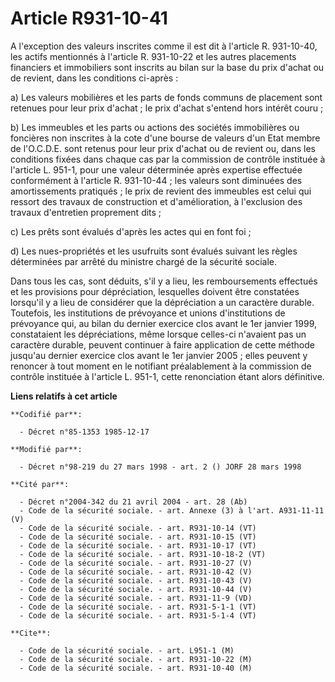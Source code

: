 # Article R931-10-41

A l'exception des valeurs inscrites comme il est dit à l'article R. 931-10-40, les actifs mentionnés à l'article R. 931-10-22
et les autres placements financiers et immobiliers sont inscrits au bilan sur la base du prix d'achat ou de revient, dans les
conditions ci-après :

a) Les valeurs mobilières et les parts de fonds communs de placement sont retenues pour leur prix d'achat ; le prix d'achat
s'entend hors intérêt couru ;

b) Les immeubles et les parts ou actions des sociétés immobilières ou foncières non inscrites à la cote d'une bourse de
valeurs d'un Etat membre de l'O.C.D.E. sont retenus pour leur prix d'achat ou de revient ou, dans les conditions fixées dans
chaque cas par la commission de contrôle instituée à l'article L. 951-1, pour une valeur déterminée après expertise effectuée
conformément à l'article R. 931-10-44 ; les valeurs sont diminuées des amortissements pratiqués ; le prix de revient des
immeubles est celui qui ressort des travaux de construction et d'amélioration, à l'exclusion des travaux d'entretien
proprement dits ;

c) Les prêts sont évalués d'après les actes qui en font foi ;

d) Les nues-propriétés et les usufruits sont évalués suivant les règles déterminées par arrêté du ministre chargé de la
sécurité sociale.

Dans tous les cas, sont déduits, s'il y a lieu, les remboursements effectués et les provisions pour dépréciation, lesquelles
doivent être constatées lorsqu'il y a lieu de considérer que la dépréciation a un caractère durable. Toutefois, les
institutions de prévoyance et unions d'institutions de prévoyance qui, au bilan du dernier exercice clos avant le 1er janvier
1999, constataient les dépréciations, même lorsque celles-ci n'avaient pas un caractère durable, peuvent continuer à faire
application de cette méthode jusqu'au dernier exercice clos avant le 1er janvier 2005 ; elles peuvent y renoncer à tout
moment en le notifiant préalablement à la commission de contrôle instituée à l'article L. 951-1, cette renonciation étant
alors définitive.

**Liens relatifs à cet article**

	**Codifié par**:

	  - Décret n°85-1353 1985-12-17

	**Modifié par**:

	  - Décret n°98-219 du 27 mars 1998 - art. 2 () JORF 28 mars 1998

	**Cité par**:

	  - Décret n°2004-342 du 21 avril 2004 - art. 28 (Ab)
	  - Code de la sécurité sociale. - art. Annexe (3) à l'art. A931-11-11 (V)
	  - Code de la sécurité sociale. - art. R931-10-14 (VT)
	  - Code de la sécurité sociale. - art. R931-10-15 (VT)
	  - Code de la sécurité sociale. - art. R931-10-17 (VT)
	  - Code de la sécurité sociale. - art. R931-10-18-2 (VT)
	  - Code de la sécurité sociale. - art. R931-10-27 (V)
	  - Code de la sécurité sociale. - art. R931-10-42 (V)
	  - Code de la sécurité sociale. - art. R931-10-43 (V)
	  - Code de la sécurité sociale. - art. R931-10-44 (V)
	  - Code de la sécurité sociale. - art. R931-11-9 (VD)
	  - Code de la sécurité sociale. - art. R931-5-1-1 (VT)
	  - Code de la sécurité sociale. - art. R931-5-1-4 (VT)

	**Cite**:

	  - Code de la sécurité sociale. - art. L951-1 (M)
	  - Code de la sécurité sociale. - art. R931-10-22 (M)
	  - Code de la sécurité sociale. - art. R931-10-40 (M)
